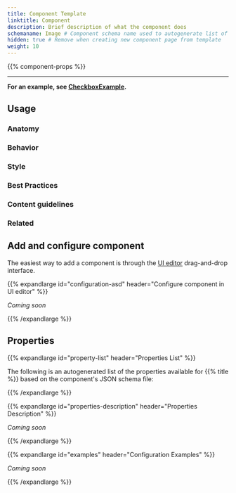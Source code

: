 ```yaml
---
title: Component Template
linktitle: Component
description: Brief description of what the component does
schemaname: Image # Component schema name used to autogenerate list of properies from json schema
hidden: true # Remove when creating new component page from template
weight: 10
---
```


{{% component-props %}}

---

**For an example, see [CheckboxExample](../_checkboxexample/).** 
<!-- Remove after copying template -->

## Usage

<!-- Brief description of component and how it is used. -->

### Anatomy

<!-- 
Image/diagram with numbered callouts. Use basic version of component with good copy (text).
Include key with description of callouts.

Example:
1\. *Heading* – Question or prompt.  
2\. *Checkbox* – The selection control.   
-->

### Behavior

<!-- How the component behaves in different contexts (optional) -->

### Style

<!-- Visual styling (alignment, padding, dos and don'ts) -->


### Best Practices

<!-- Industry standards, dos and don'ts -->

### Content guidelines

<!-- E.g. punctuation rules, standard labels, etc. -->

### Related

<!-- List of related components or patterns, include links -->

## Add and configure component

The easiest way to add a component is through the [UI editor](/app/getting-started/ui-editor/) drag-and-drop interface.
<!-- Short description of how to (screenshot?) -->
<!-- If not available in UI editor, describe how to add it with local development. -->

{{% expandlarge id="configuration-asd" header="Configure component in UI editor" %}}

*Coming soon*
<!-- Description of how to add and configure the compoent in the UI editor. -->

<!-- Add image(s) and key with description. -->

{{% /expandlarge %}}

## Properties

{{% expandlarge id="property-list" header="Properties List" %}}

The following is an autogenerated list of the properties available for {{% title %}} based on the component's JSON schema file:

<!-- Insert shortcode `component-props` that automatically generates a list of component properties from the component's json schema.
The component name can be explicitly given as argument (e.g. `component-props "Grid"`).
If no argument is given, the shortcode pulls the component name from 'schemaname' in the frontmatter. -->

{{% /expandlarge %}}

{{% expandlarge id="properties-description" header="Properties Description" %}}

*Coming soon*
<!-- More detailed description of properties -->

{{% /expandlarge %}}

{{% expandlarge id="examples" header="Configuration Examples" %}}

*Coming soon*
<!-- Examples of component configurations.
Use screenshots of json config and/or link to repo if appropriate. -->

{{% /expandlarge %}}
